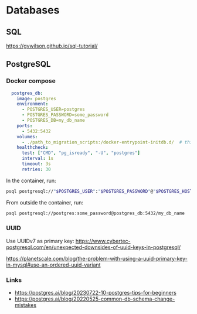# Databases

## SQL

<https://gvwilson.github.io/sql-tutorial/>

## PostgreSQL

### Docker compose

```yaml
  postgres_db:
    image: postgres
    environment:
      - POSTGRES_USER=postgres
      - POSTGRES_PASSWORD=some_password
      - POSTGRES_DB=my_db_name
    ports:
      - 5432:5432
    volumes:
      - ./path_to_migration_scripts:/docker-entrypoint-initdb.d/  # this will run all scripts in the folder
    healthcheck:
      test: ["CMD", "pg_isready", "-U", "postgres"]
      interval: 1s
      timeout: 3s
      retries: 30
```

In the container, run:

```bash
psql postgresql://"$POSTGRES_USER":"$POSTGRES_PASSWORD"@"$POSTGRES_HOST":5432/"$POSTGRES_DB"
```

From outside the container, run:

```bash
psql postgresql://postgres:some_password@postgres_db:5432/my_db_name
```

### UUID

Use UUIDv7 as primary key: <https://www.cybertec-postgresql.com/en/unexpected-downsides-of-uuid-keys-in-postgresql/>

<https://planetscale.com/blog/the-problem-with-using-a-uuid-primary-key-in-mysql#use-an-ordered-uuid-variant>

### Links

- <https://postgres.ai/blog/20230722-10-postgres-tips-for-beginners>
- <https://postgres.ai/blog/20220525-common-db-schema-change-mistakes>
